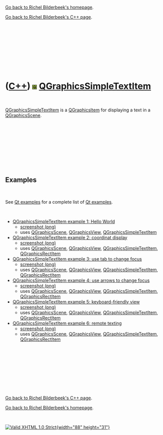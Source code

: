 [Go back to Richel Bilderbeek's homepage](index.htm).

[Go back to Richel Bilderbeek's C++ page](Cpp.htm).

 

 

 

 

 

([C++](Cpp.htm)) ![Qt](PicQt.png) [QGraphicsSimpleTextItem](CppQGraphicsSimpleTextItem.htm)
===========================================================================================

 

[QGraphicsSimpleTextItem](CppQGraphicsSimpleTextItem.htm) is a
[QGraphicsItem](CppQGraphicsItem.htm) for displaying a text in a
[QGraphicsScene](CppQGraphicsScene.htm).

 

 

 

 

 

Examples
--------

 

See [Qt examples](CppQtExample.htm) for a complete list of [Qt
examples](CppQtExample.htm).

 

-   [QGraphicsSimpleTextItem example 1: Hello
    World](CppQGraphicsSimpleTextItemExample1.htm)
    -   [screenshot (png)](CppQGraphicsSimpleTextItemExample1.png)
    -   uses [QGraphicsScene](CppQGraphicsScene.htm),
        [QGraphicsView](CppQGraphicsView.htm),
        [QGraphicsSimpleTextItem](CppQGraphicsSimpleTextItem.htm)
-   [QGraphicsSimpleTextItem example 2: coordinat
    display](CppQGraphicsSimpleTextItemExample2.htm)
    -   [screenshot (png)](CppQGraphicsSimpleTextItemExample2.png)
    -   uses [QGraphicsScene](CppQGraphicsScene.htm),
        [QGraphicsView](CppQGraphicsView.htm),
        [QGraphicsSimpleTextItem](CppQGraphicsSimpleTextItem.htm),
        [QGraphicsRectItem](CppQGraphicsRectItem.htm)
-   [QGraphicsSimpleTextItem example 3: use tab to change
    focus](CppQGraphicsSimpleTextItemExample3.htm)
    -   [screenshot (png)](CppQGraphicsSimpleTextItemExample3.png)
    -   uses [QGraphicsScene](CppQGraphicsScene.htm),
        [QGraphicsView](CppQGraphicsView.htm),
        [QGraphicsSimpleTextItem](CppQGraphicsSimpleTextItem.htm),
        [QGraphicsRectItem](CppQGraphicsRectItem.htm)
-   [QGraphicsSimpleTextItem example 4: use arrows to change
    focus](CppQGraphicsSimpleTextItemExample4.htm)
    -   [screenshot (png)](CppQGraphicsSimpleTextItemExample4.png)
    -   uses [QGraphicsScene](CppQGraphicsScene.htm),
        [QGraphicsView](CppQGraphicsView.htm),
        [QGraphicsSimpleTextItem](CppQGraphicsSimpleTextItem.htm),
        [QGraphicsRectItem](CppQGraphicsRectItem.htm)
-   [QGraphicsSimpleTextItem example 5: keyboard-friendly
    view](CppQGraphicsSimpleTextItemExample5.htm)
    -   [screenshot (png)](CppQGraphicsSimpleTextItemExample5.png)
    -   uses [QGraphicsScene](CppQGraphicsScene.htm),
        [QGraphicsView](CppQGraphicsView.htm),
        [QGraphicsSimpleTextItem](CppQGraphicsSimpleTextItem.htm),
        [QGraphicsRectItem](CppQGraphicsRectItem.htm)
-   [QGraphicsSimpleTextItem example 6: remote
    texting](CppQGraphicsSimpleTextItemExample6.htm)
    -   [screenshot (png)](CppQGraphicsSimpleTextItemExample6.png)
    -   uses [QGraphicsScene](CppQGraphicsScene.htm),
        [QGraphicsView](CppQGraphicsView.htm),
        [QGraphicsSimpleTextItem](CppQGraphicsSimpleTextItem.htm),
        [QGraphicsRectItem](CppQGraphicsRectItem.htm)

 

 

 

 

 

[Go back to Richel Bilderbeek's C++ page](Cpp.htm).

[Go back to Richel Bilderbeek's homepage](index.htm).

 

[![Valid XHTML 1.0 Strict](valid-xhtml10.png){width="88"
height="31"}](http://validator.w3.org/check?uri=referer)
